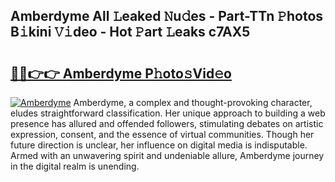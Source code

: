 ## Amberdyme All 𝙻eaked 𝙽u𝚍es - Part-TTn 𝙿hotos B𝚒kini 𝚅𝚒deo - Hot 𝙿art 𝙻eaks c7AX5

# <h2><a href="http://ld4nq4.urlbe.top/?page=Amberdyme">🔗🔗👉👉 Amberdyme P𝚑oto𝚜Vid𝚎o</a></h2>

[![Amberdyme](https://i.imgur.com/eBuTRDB.gif)](http://ld4nq4.urlbe.top/?page=Amberdyme)
Amberdyme, a complex and thought-provoking character, eludes straightforward classification. Her unique approach to building a web presence has allured and offended followers, stimulating debates on artistic expression, consent, and the essence of virtual communities. Though her future direction is unclear, her influence on digital media is indisputable. Armed with an unwavering spirit and undeniable allure, Amberdyme journey in the digital realm is unending.
